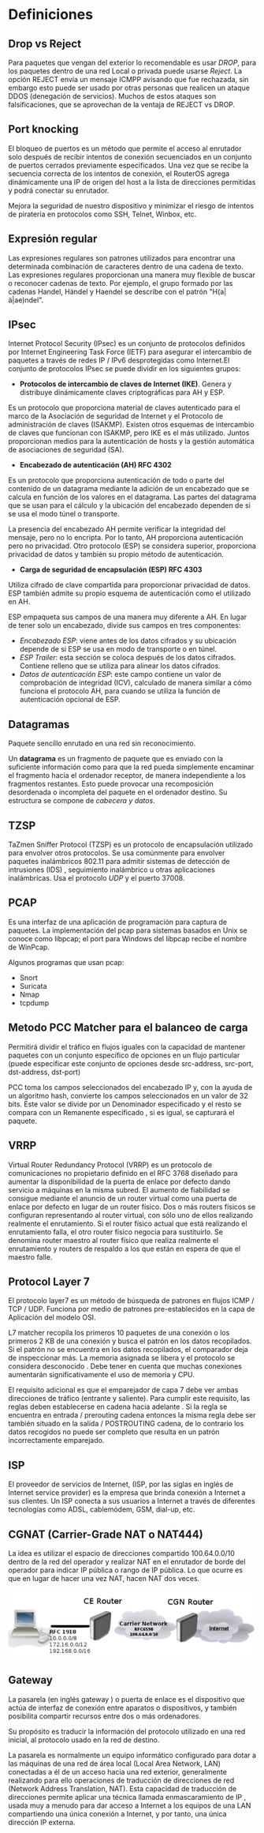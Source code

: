 # Definiciones

## Drop vs Reject

Para paquetes que vengan del exterior lo recomendable es usar _DROP_, para los paquetes dentro de una red Local o privada puede usarse _Reject_.
La opción REJECT envía un mensaje ICMPP avisando que fue rechazada, sin embargo esto puede ser usado por otras personas que realicen un ataque DDOS (denegación de servicios). Muchos de estos ataques son falsificaciones, que se aprovechan de la ventaja de REJECT vs DROP. 

## Port knocking

El bloqueo de puertos es un método que permite el acceso al enrutador solo después de recibir intentos de conexión secuenciados en un conjunto de puertos cerrados previamente especificados. Una vez que se recibe la secuencia correcta de los intentos de conexión, el RouterOS agrega dinámicamente una IP de origen del host a la lista de direcciones permitidas y podrá conectar su enrutador.

Mejora la seguridad de nuestro dispositivo y minimizar el riesgo de intentos de piratería en protocolos como SSH, Telnet, Winbox, etc.

## Expresión regular

Las expresiones regulares son patrones utilizados para encontrar una determinada combinación de caracteres dentro de una cadena de texto. Las expresiones regulares proporcionan una manera muy flexible de buscar o reconocer cadenas de texto. Por ejemplo, el grupo formado por las cadenas Handel, Händel y Haendel se describe con el patrón "H(a|ä|ae)ndel".

## IPsec

Internet Protocol Security (IPsec) es un conjunto de protocolos definidos por Internet Engineering Task Force (IETF) para asegurar el intercambio de paquetes a través de redes IP / IPv6 desprotegidas como Internet.El conjunto de protocolos IPsec se puede dividir en los siguientes grupos:

- __Protocolos de intercambio de claves de Internet (IKE)__. Genera y distribuye dinámicamente claves criptográficas para AH y ESP.

Es un protocolo que proporciona material de claves autenticado para el marco de la Asociación de seguridad de Internet y el Protocolo de administración de claves (ISAKMP). Existen otros esquemas de intercambio de claves que funcionan con ISAKMP, pero IKE es el más utilizado. Juntos proporcionan medios para la autenticación de hosts y la gestión automática de asociaciones de seguridad (SA).

- __Encabezado de autenticación (AH) RFC 4302__

Es un protocolo que proporciona autenticación de todo o parte del contenido de un datagrama mediante la adición de un encabezado que se calcula en función de los valores en el datagrama. Las partes del datagrama que se usan para el cálculo y la ubicación del encabezado dependen de si se usa el modo túnel o transporte.

La presencia del encabezado AH permite verificar la integridad del mensaje, pero no lo encripta. Por lo tanto, AH proporciona autenticación pero no privacidad. Otro protocolo (ESP) se considera superior, proporciona privacidad de datos y también su propio método de autenticación.

- __Carga de seguridad de encapsulación (ESP) RFC 4303__

Utiliza cifrado de clave compartida para proporcionar privacidad de datos. ESP también admite su propio esquema de autenticación como el utilizado en AH.

ESP empaqueta sus campos de una manera muy diferente a AH. En lugar de tener solo un encabezado, divide sus campos en tres componentes:

- _Encabezado ESP_: viene antes de los datos cifrados y su ubicación depende de si ESP se usa en modo de transporte o en túnel.
- _ESP Trailer_: esta sección se coloca después de los datos cifrados. Contiene relleno que se utiliza para alinear los datos cifrados.
- _Datos de autenticación ESP_: este campo contiene un valor de comprobación de integridad (ICV), calculado de manera similar a cómo funciona el protocolo AH, para cuando se utiliza la función de autenticación opcional de ESP.

## Datagramas

Paquete sencillo enrutado en una red sin reconocimiento.

Un __datagrama__ es un fragmento de paquete que es enviado con la suficiente información como para que la red pueda simplemente encaminar el fragmento hacia el ordenador receptor, de manera independiente a los fragmentos restantes. Esto puede provocar una recomposición desordenada o incompleta del paquete en el ordenador destino. Su estructura se compone de _cabecera y datos_.

## TZSP

TaZmen Sniffer Protocol (TZSP) es un protocolo de encapsulación utilizado para envolver otros protocolos. Se usa comúnmente para envolver paquetes inalámbricos 802.11 para admitir sistemas de detección de intrusiones (IDS) , seguimiento inalámbrico u otras aplicaciones inalámbricas.
Usa el protocolo _UDP_ y el puerto 37008.

## PCAP

Es una interfaz de una aplicación de programación para captura de paquetes. La implementación del pcap para sistemas basados en Unix se conoce como libpcap; el port para Windows del libpcap recibe el nombre de WinPcap.

Algunos programas que usan pcap:
- Snort
- Suricata
- Nmap
- tcpdump

## Metodo PCC Matcher para el balanceo de carga

Permitirá dividir el tráfico en flujos iguales con la capacidad de mantener paquetes con un conjunto específico de opciones en un flujo particular (puede especificar este conjunto de opciones desde src-address, src-port, dst-address, dst-port)

PCC toma los campos seleccionados del encabezado IP y, con la ayuda de un algoritmo hash, convierte los campos seleccionados en un valor de 32 bits. Este valor se divide por un Denominador especificado y el resto se compara con un Remanente especificado , si es igual, se capturará el paquete. 

## VRRP

Virtual Router Redundancy Protocol (VRRP) es un protocolo de comunicaciones no propietario definido en el RFC 3768 diseñado para aumentar la disponibilidad de la puerta de enlace por defecto dando servicio a máquinas en la misma subred. El aumento de fiabilidad se consigue mediante el anuncio de un router virtual como una puerta de enlace por defecto en lugar de un router físico. Dos o más routers físicos se configuran representando al router virtual, con sólo uno de ellos realizando realmente el enrutamiento. Si el router físico actual que está realizando el enrutamiento falla, el otro router físico negocia para sustituirlo. Se denomina router maestro al router físico que realiza realmente el enrutamiento y routers de respaldo a los que están en espera de que el maestro falle.

## Protocol Layer 7

El protocolo layer7 es un método de búsqueda de patrones en flujos ICMP / TCP / UDP.
Funciona por medio de patrones pre-establecidos en la capa de Aplicación del modelo OSI.

L7 matcher recopila los primeros 10 paquetes de una conexión o los primeros 2 KB de una conexión y busca el patrón en los datos recopilados. Si el patrón no se encuentra en los datos recopilados, el comparador deja de inspeccionar más. La memoria asignada se libera y el protocolo se considera desconocido . Debe tener en cuenta que muchas conexiones aumentarán significativamente el uso de memoria y CPU.

El requisito adicional es que el emparejador de capa 7 debe ver ambas direcciones de tráfico (entrante y saliente). Para cumplir este requisito, las reglas deben establecerse en cadena hacia adelante . Si la regla se encuentra en entrada / prerouting cadena entonces la misma regla debe ser también situado en la salida / POSTROUTING cadena, de lo contrario los datos recogidos no puede ser completo que resulta en un patrón incorrectamente emparejado.

## ISP 

El proveedor de servicios de Internet, (ISP, por las siglas en inglés de Internet service provider) es la empresa que brinda conexión a Internet a sus clientes. Un ISP conecta a sus usuarios a Internet a través de diferentes tecnologías como ADSL, cablemódem, GSM, dial-up, etc.

## CGNAT (Carrier-Grade NAT o NAT444)

La idea es utilizar el espacio de direcciones compartido 100.64.0.0/10 dentro de la red del operador y realizar NAT en el enrutador de borde del operador para indicar IP pública o rango de IP pública. Lo que ocurre es que en lugar de hacer una vez NAT, hacen NAT dos veces.

![Diagrama de ejemplo de cgnat](imagenesGNS3/GNSFase3/CGNAT.PNG "Diagrama de ejemplo de cgnat")

## Gateway

La pasarela (en inglés gateway ) o puerta de enlace es el dispositivo que actúa de interfaz de conexión entre aparatos o dispositivos, y también posibilita compartir recursos entre dos o más ordenadores.

Su propósito es traducir la información del protocolo utilizado en una red inicial, al protocolo usado en la red de destino.

La pasarela es normalmente un equipo informático configurado para dotar a las máquinas de una red de área local (Local Area Network, LAN) conectadas a él de un acceso hacia una red exterior, generalmente realizando para ello operaciones de traducción de direcciones de red (Network Address Translation, NAT). Esta capacidad de traducción de direcciones permite aplicar una técnica llamada enmascaramiento de IP , usada muy a menudo para dar acceso a Internet a los equipos de una LAN compartiendo una única conexión a Internet, y por tanto, una única dirección IP externa.
